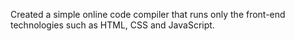 Created a simple online code compiler that runs only the front-end technologies such as HTML, CSS and JavaScript.
